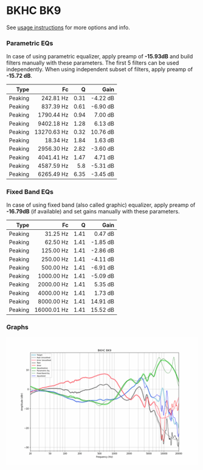 # BKHC BK9
See [usage instructions](https://github.com/jaakkopasanen/AutoEq#usage) for more options and info.

### Parametric EQs
In case of using parametric equalizer, apply preamp of **-15.93dB** and build filters manually
with these parameters. The first 5 filters can be used independently.
When using independent subset of filters, apply preamp of **-15.72 dB**.

| Type    | Fc          |    Q | Gain     |
|--------:|------------:|-----:|---------:|
| Peaking | 242.81 Hz   | 0.31 | -4.22 dB |
| Peaking | 837.39 Hz   | 0.61 | -6.90 dB |
| Peaking | 1790.44 Hz  | 0.94 | 7.00 dB  |
| Peaking | 9402.18 Hz  | 1.28 | 6.13 dB  |
| Peaking | 13270.63 Hz | 0.32 | 10.76 dB |
| Peaking | 18.34 Hz    | 1.84 | 1.63 dB  |
| Peaking | 2956.30 Hz  | 2.82 | -3.60 dB |
| Peaking | 4041.41 Hz  | 1.47 | 4.71 dB  |
| Peaking | 4587.59 Hz  | 5.8  | -5.31 dB |
| Peaking | 6265.49 Hz  | 6.35 | -3.45 dB |

### Fixed Band EQs
In case of using fixed band (also called graphic) equalizer, apply preamp of **-16.79dB**
(if available) and set gains manually with these parameters.

| Type    | Fc          |    Q | Gain     |
|--------:|------------:|-----:|---------:|
| Peaking | 31.25 Hz    | 1.41 | 0.47 dB  |
| Peaking | 62.50 Hz    | 1.41 | -1.85 dB |
| Peaking | 125.00 Hz   | 1.41 | -2.86 dB |
| Peaking | 250.00 Hz   | 1.41 | -4.11 dB |
| Peaking | 500.00 Hz   | 1.41 | -6.91 dB |
| Peaking | 1000.00 Hz  | 1.41 | -5.09 dB |
| Peaking | 2000.00 Hz  | 1.41 | 5.35 dB  |
| Peaking | 4000.00 Hz  | 1.41 | 1.73 dB  |
| Peaking | 8000.00 Hz  | 1.41 | 14.91 dB |
| Peaking | 16000.01 Hz | 1.41 | 15.52 dB |

### Graphs
![](./BKHC%20BK9.png)